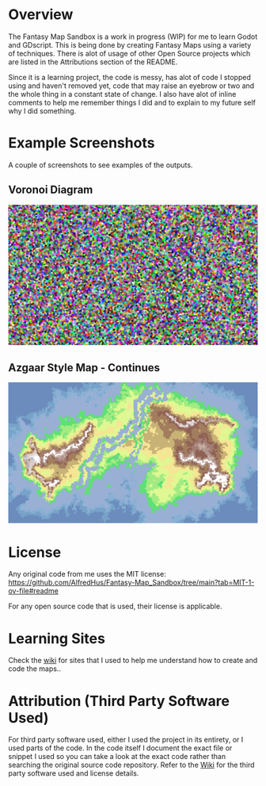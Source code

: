 # Overview
The Fantasy Map Sandbox is a work in progress (WIP) for me to learn Godot and GDscript. This is being done by creating Fantasy Maps using a variety of techniques. There is alot of usage of other Open Source projects which are listed in the Attributions section of the README.

Since it is a learning project, the code is messy, has alot of code I stopped using and haven't removed yet, code that may raise an eyebrow or two and the whole thing in a constant state of change. I also have alot of inline comments to help me remember things I did and to explain to my future self why I did something.

# Example Screenshots
A couple of screenshots to see examples of the outputs.

## Voronoi Diagram
![Screenshot of a voronoi diagram using poisson disk sampling for the points. Colors are random](images/voronoi_with_poisson.png)

## Azgaar Style Map - Continues
![Screenshot of a n Azgaar style map using the Continents Template.](images/continents.png)

# License
Any original code from me uses the MIT license: https://github.com/AlfredHus/Fantasy-Map_Sandbox/tree/main?tab=MIT-1-ov-file#readme

For any open source code that is used, their license is applicable.

# Learning Sites
Check the [wiki](https://github.com/AlfredHus/Fantasy_Map_Sandbox/wiki/Learning-Sites) for sites that I used to help me understand how to create and code the maps.. <br/>

# Attribution (Third Party Software Used)
For third party software used, either I used the project in its entirety, or I used parts of the code. In the code itself I document the exact file or snippet I used so you can take a look at the exact code rather than searching the original source code repository.
Refer to the [Wiki](https://github.com/AlfredHus/Fantasy_Map_Sandbox/wiki/Attribution-(Third-Party-Software)) for the third party software used and license details.
